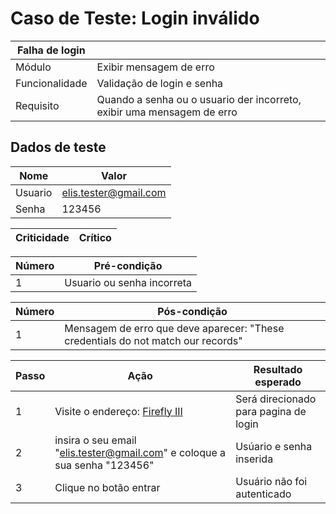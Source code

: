 # Caso de Teste: Login inválido

| Falha de login |              |
|----------------|--------------|
| Módulo       | Exibir mensagem de erro |
| Funcionalidade | Validação de login e senha |
| Requisito    | Quando a senha ou o usuario der incorreto, exibir uma mensagem de erro |

## Dados de teste

| Nome | Valor | 
| ------- | ------- | 
| Usuario | elis.tester@gmail.com |
| Senha | 123456 |


| Criticidade |  Crítico |
|-------------|----------|

|  Número     | Pré-condição |            
|--------------|----------------|
| 1 | Usuario ou senha incorreta |

| Número | Pós-condição |
|--------------|----------------|
| 1 | Mensagem de erro que deve aparecer: "These credentials do not match our records" |

| Passo | Ação | Resultado esperado | 
|------|------|----------------------|
| 1 | Visite o endereço: [Firefly III](https://demo.firefly-iii.org/login) | Será direcionado para pagina de login |
| 2 | insira o seu email "elis.tester@gmail.com" e coloque a sua senha "123456"  | Usúario e senha inserida |
| 3 | Clique no botão entrar | Usuário não foi autenticado |